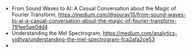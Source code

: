


- From Sound Waves to AI: A Casual Conversation about the Magic of Fourier Transform, https://medium.com/@sourav15/from-sound-waves-to-ai-a-casual-conversation-about-the-magic-of-fourier-transform-791ee5ae0dd4
- Understanding the Mel Spectrogram, https://medium.com/analytics-vidhya/understanding-the-mel-spectrogram-fca2afa2ce53
- 

